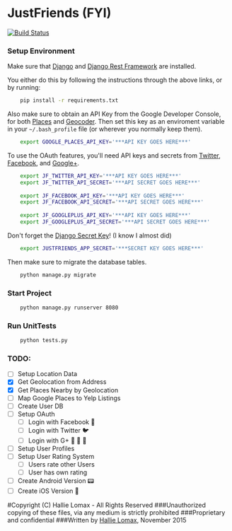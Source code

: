 # JustFriends (FYI)

[![Build Status](https://travis-ci.org/rhallie15/JustFriends.svg?branch=master)](https://travis-ci.org/rhallie15/JustFriends)

### Setup Environment
Make sure that [Django](https://github.com/django/django) and [Django Rest Framework](https://github.com/tomchristie/django-rest-framework) are installed.

You either do this by following the instructions through the above links, or by running:
```bash
    pip install -r requirements.txt
```
Also make sure to obtain an API Key from the Google Developer Console, for both [Places](https://developers.google.com/places/web-service/) and [Geocoder](https://developers.google.com/maps/documentation/geocoding/get-api-key).
Then set this key as an enviroment variable in your `~/.bash_profile` file (or wherever you normally keep them).

```bash
    export GOOGLE_PLACES_API_KEY='***API KEY GOES HERE***'
```

To use the OAuth features, you'll need API keys and secrets from [Twitter](https://apps.twitter.com/), [Facebook](https://developers.facebook.com/apps/), and [Google+](https://developers.google.com/+/web/api/rest/oauth).

```bash
    export JF_TWITTER_API_KEY='***API KEY GOES HERE***'
    export JF_TWITTER_API_SECRET='***API SECRET GOES HERE***'
    
    export JF_FACEBOOK_API_KEY='***API KEY GOES HERE***'
    export JF_FACEBOOK_API_SECRET='***API SECRET GOES HERE***'
    
    export JF_GOOGLEPLUS_API_KEY='***API KEY GOES HERE***'
    export JF_GOOGLEPLUS_API_SECRET='***API SECRET GOES HERE***'
```

Don't forget the [Django Secret Key](http://www.miniwebtool.com/django-secret-key-generator/)! (I know I almost did)
```bash
    export JUSTFRIENDS_APP_SECRET='***SECRET KEY GOES HERE***'
```

Then make sure to migrate the database tables.
```bash
    python manage.py migrate
```

### Start Project
```bash
    python manage.py runserver 8080
```

### Run UnitTests
```bash
    python tests.py
```
    
### TODO:
- [ ] Setup Location Data
 - [x] Get Geolocation from Address
 - [x] Get Places Nearby by Geolocation
 - [ ] Map Google Places to Yelp Listings
- [ ] Create User DB
 - [ ] Setup OAuth
   - [ ] Login with Facebook :blue_book:
    - [ ] Login with Twitter :bird:
    - [ ] Login with G+ :see_no_evil: :speak_no_evil: :hear_no_evil:
 - [ ] Setup User Profiles
 - [ ] Setup User Rating System
   - [ ] Users rate other Users
    - [ ] User has own rating
- [ ] Create Android Version :pager:
- [ ] Create iOS Version :iphone:

#Copyright (C) Hallie Lomax - All Rights Reserved
###Unauthorized copying of these files, via any medium is strictly prohibited
###Proprietary and confidential
###Written by [Hallie Lomax](justfriends@hallielomax.com), November 2015

